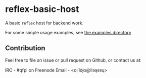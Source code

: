 # reflex-basic-host

A basic `reflex` host for backend work.

For some simple usage examples, see
[the examples directory](https://github.com/qfpl/reflex-basic-host/tree/master/example)

## Contribution

Feel free to file an issue or pull request on Github, or contact us at:

IRC - #qfpl on Freenode
Email - <oᴉ˙ldɟb@llǝʞsɐɥ>
